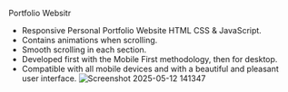Portfolio Websitr 

- Responsive Personal Portfolio Website HTML CSS & JavaScript.
- Contains animations when scrolling.
- Smooth scrolling in each section.
- Developed first with the Mobile First methodology, then for desktop.
- Compatible with all mobile devices and with a beautiful and pleasant user interface.
![Screenshot 2025-05-12 141347](https://github.com/user-attachments/assets/4281be96-a5ef-4534-a832-7c261e2f72f8)
